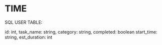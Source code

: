 # TIME

SQL USER TABLE: 

id: int, 
task_name: string, 
category: string, 
completed: boolean
start_time: string,
est_duration: int